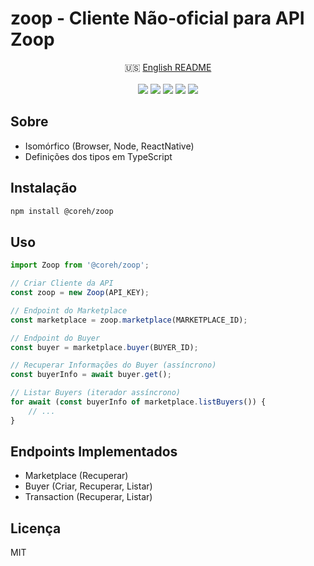 # zoop - Cliente Não-oficial para API Zoop

<p align="center">
🇺🇸 <a href="README.md">English README</a>
<br><br>
<a href="https://www.npmjs.com/package/@coreh/zoop"><img src="https://img.shields.io/npm/v/@coreh/zoop.svg"></a>
<a href="LICENSE"><img src="https://img.shields.io/npm/l/@coreh/zoop.svg?label=licen%C3%A7a"></a>
<a href="https://travis-ci.org/coreh/zoop/"><img src="https://img.shields.io/travis/coreh/zoop.svg?label=compila%C3%A7%C3%A3o"></a>
<a href="https://coveralls.io/github/coreh/zoop"><img src="https://img.shields.io/coveralls/github/coreh/zoop.svg?label=cobertura%20de%20testes"></a>
<a href="https://david-dm.org/coreh/zoop"><img src="https://img.shields.io/david/coreh/zoop.svg?label=depend%C3%AAncias"></a>
</p>

## Sobre

- Isomórfico (Browser, Node, ReactNative)
- Definições dos tipos em TypeScript

## Instalação

```bash
npm install @coreh/zoop
```

## Uso

```javascript
import Zoop from '@coreh/zoop';

// Criar Cliente da API
const zoop = new Zoop(API_KEY);

// Endpoint do Marketplace
const marketplace = zoop.marketplace(MARKETPLACE_ID);

// Endpoint do Buyer
const buyer = marketplace.buyer(BUYER_ID);

// Recuperar Informações do Buyer (assíncrono)
const buyerInfo = await buyer.get();

// Listar Buyers (iterador assíncrono)
for await (const buyerInfo of marketplace.listBuyers()) {
    // ...
}
```

## Endpoints Implementados

- Marketplace (Recuperar)
- Buyer (Criar, Recuperar, Listar)
- Transaction (Recuperar, Listar)

## Licença

MIT
